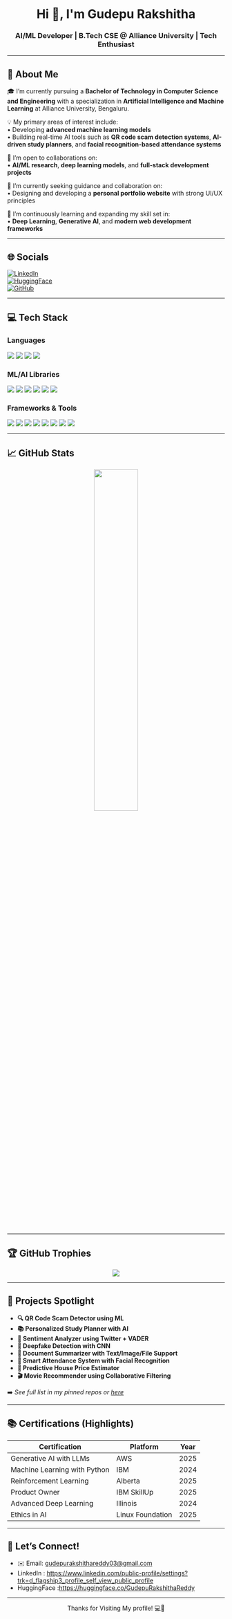 <h1 align="center">Hi 👋, I'm Gudepu Rakshitha</h1>
<h3 align="center">AI/ML Developer | B.Tech CSE @ Alliance University | Tech Enthusiast

---

## 💫 About Me

🎓 I’m currently pursuing a **Bachelor of Technology in Computer Science and Engineering** with a specialization in **Artificial Intelligence and Machine Learning** at Alliance University, Bengaluru.

💡 My primary areas of interest include:  
• Developing **advanced machine learning models**  
• Building real-time AI tools such as **QR code scam detection systems**, **AI-driven study planners**, and **facial recognition-based attendance systems**

👯 I’m open to collaborations on:  
• **AI/ML research**, **deep learning models**, and **full-stack development projects**

🤝 I’m currently seeking guidance and collaboration on:  
• Designing and developing a **personal portfolio website** with strong UI/UX principles

🌱 I’m continuously learning and expanding my skill set in:  
• **Deep Learning**, **Generative AI**, and **modern web development frameworks**

---

## 🌐 Socials

[![LinkedIn](https://img.shields.io/badge/LinkedIn-blue?style=for-the-badge&logo=linkedin)](https://linkedin.com/in/your-profile-link)  
[![HuggingFace](https://img.shields.io/badge/HuggingFace-yellow?style=for-the-badge&logo=huggingface)](https://huggingface.co/your-username)  
[![GitHub](https://img.shields.io/badge/GitHub-black?style=for-the-badge&logo=github)](https://github.com/gudepurakshitha)

---
## 💻 Tech Stack

### Languages  
<p>
  <img src="https://img.shields.io/badge/Python-FFD43B?style=for-the-badge&logo=python&logoColor=blue" />
  <img src="https://img.shields.io/badge/C++-00599C?style=for-the-badge&logo=cplusplus&logoColor=white" />
  <img src="https://img.shields.io/badge/Java-ED8B00?style=for-the-badge&logo=java&logoColor=white" />
  <img src="https://img.shields.io/badge/SQL-025E8C?style=for-the-badge&logo=postgresql&logoColor=white" />
</p>

### ML/AI Libraries  
<p>
  <img src="https://img.shields.io/badge/PyTorch-E34F26?style=for-the-badge&logo=pytorch&logoColor=white" />
  <img src="https://img.shields.io/badge/TensorFlow-FF6F00?style=for-the-badge&logo=tensorflow&logoColor=white" />
  <img src="https://img.shields.io/badge/Scikit--Learn-F7931E?style=for-the-badge&logo=scikit-learn&logoColor=white" />
  <img src="https://img.shields.io/badge/Keras-D00000?style=for-the-badge&logo=keras&logoColor=white" />
  <img src="https://img.shields.io/badge/Pandas-150458?style=for-the-badge&logo=pandas" />
  <img src="https://img.shields.io/badge/OpenCV-5C3EE8?style=for-the-badge&logo=opencv&logoColor=white" />
</p>

### Frameworks & Tools  
<p>
  <img src="https://img.shields.io/badge/Flask-000000?style=for-the-badge&logo=flask&logoColor=white" />
  <img src="https://img.shields.io/badge/FastAPI-009688?style=for-the-badge&logo=fastapi&logoColor=white" />
  <img src="https://img.shields.io/badge/Streamlit-FF4B4B?style=for-the-badge&logo=streamlit&logoColor=white" />
  <img src="https://img.shields.io/badge/Tkinter-336699?style=for-the-badge" />
  <img src="https://img.shields.io/badge/MongoDB-47A248?style=for-the-badge&logo=mongodb&logoColor=white" />
  <img src="https://img.shields.io/badge/MySQL-005C84?style=for-the-badge&logo=mysql&logoColor=white" />
  <img src="https://img.shields.io/badge/VS_Code-007ACC?style=for-the-badge&logo=visual-studio-code&logoColor=white" />
  <img src="https://img.shields.io/badge/Jupyter-F37626?style=for-the-badge&logo=jupyter&logoColor=white" />
</p>


---

## 📈 GitHub Stats

<p align="center">
  <img src="https://github-readme-stats.vercel.app/api/top-langs/?username=gudepurakshitha&layout=compact&theme=radical" width="45%"/>
</p>

---

## 🏆 GitHub Trophies

<p align="center">
  <img src="https://github-profile-trophy.vercel.app/?username=gudepurakshitha&theme=radical&margin-w=15&margin-h=15" />
</p>

---

## 🔭 Projects Spotlight

- **🔍 QR Code Scam Detector using ML**
- **📚 Personalized Study Planner with AI**
- **🧠 Sentiment Analyzer using Twitter + VADER**
- **📸 Deepfake Detection with CNN**
- **🧾 Document Summarizer with Text/Image/File Support**
- **📅 Smart Attendance System with Facial Recognition**
- **🏡 Predictive House Price Estimator**
- **🎬 Movie Recommender using Collaborative Filtering**

➡️ _See full list in my pinned repos or [here](https://github.com/gudepurakshitha?tab=repositories)_

---

## 📚 Certifications (Highlights)

| Certification | Platform | Year |
|---------------|----------|------|
| Generative AI with LLMs | AWS | 2025 |
| Machine Learning with Python | IBM | 2024 |
| Reinforcement Learning | Alberta | 2025 |
| Product Owner | IBM SkillUp | 2025 |
| Advanced Deep Learning | Illinois | 2024 |
| Ethics in AI | Linux Foundation | 2025 |

---

## 🤝 Let’s Connect!

- ✉️ Email: gudepurakshithareddy03@gmail.com   
- LinkedIn : https://www.linkedin.com/public-profile/settings?trk=d_flagship3_profile_self_view_public_profile
- HuggingFace :https://huggingface.co/GudepuRakshithaReddy
---

<p align="center">Thanks for Visiting My profile! 💻🚀</p>
